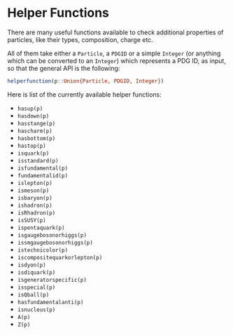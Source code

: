 # Helper Functions

There are many useful functions available to check additional properties of
particles, like their types, composition, charge etc.

All of them take either a `Particle`, a `PDGID` or a simple `Integer` (or
anything which can be converted to an `Integer`) which represents a PDG ID, as
input, so that the general API is the following:

```julia
helperfunction(p::Union{Particle, PDGID, Integer})
```

Here is list of the currently available helper functions:

- `hasup(p)`
- `hasdown(p)`
- `hasstange(p)`
- `hascharm(p)`
- `hasbottom(p)`
- `hastop(p)`
- `isquark(p)`
- `isstandard(p)`
- `isfundamental(p)`
- `fundamentalid(p)`
- `islepton(p)`
- `ismeson(p)`
- `isbaryon(p)`
- `ishadron(p)`
- `isRhadron(p)`
- `isSUSY(p)`
- `ispentaquark(p)`
- `isgaugebosonorhiggs(p)`
- `issmgaugebosonorhiggs(p)`
- `istechnicolor(p)`
- `iscompositequarkorlepton(p)`
- `isdyon(p)`
- `isdiquark(p)`
- `isgeneratorspecific(p)`
- `isspecial(p)`
- `isQball(p)`
- `hasfundamentalanti(p)`
- `isnucleus(p)`
- `A(p)`
- `Z(p)`
